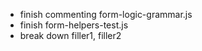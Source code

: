 - finish commenting form-logic-grammar.js
- finish form-helpers-test.js
- break down filler1, filler2

